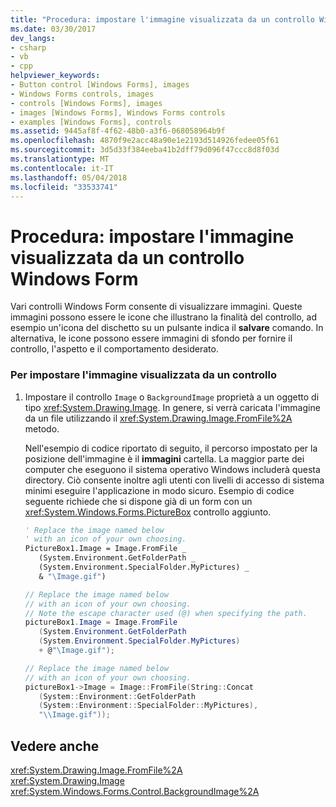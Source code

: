 ```yaml
---
title: "Procedura: impostare l'immagine visualizzata da un controllo Windows Form"
ms.date: 03/30/2017
dev_langs:
- csharp
- vb
- cpp
helpviewer_keywords:
- Button control [Windows Forms], images
- Windows Forms controls, images
- controls [Windows Forms], images
- images [Windows Forms], Windows Forms controls
- examples [Windows Forms], controls
ms.assetid: 9445af8f-4f62-48b0-a3f6-068058964b9f
ms.openlocfilehash: 4870f9e2acc48a90e1e2193d514926fedee05f61
ms.sourcegitcommit: 3d5d33f384eeba41b2dff79d096f47ccc8d8f03d
ms.translationtype: MT
ms.contentlocale: it-IT
ms.lasthandoff: 05/04/2018
ms.locfileid: "33533741"
---
```

# <a name="how-to-set-the-image-displayed-by-a-windows-forms-control"></a>Procedura: impostare l'immagine visualizzata da un controllo Windows Form
Vari controlli Windows Form consente di visualizzare immagini. Queste immagini possono essere le icone che illustrano la finalità del controllo, ad esempio un'icona del dischetto su un pulsante indica il **salvare** comando. In alternativa, le icone possono essere immagini di sfondo per fornire il controllo, l'aspetto e il comportamento desiderato.  
  
### <a name="to-set-the-image-displayed-by-a-control"></a>Per impostare l'immagine visualizzata da un controllo  
  
1.  Impostare il controllo `Image` o `BackgroundImage` proprietà a un oggetto di tipo <xref:System.Drawing.Image>. In genere, si verrà caricata l'immagine da un file utilizzando il <xref:System.Drawing.Image.FromFile%2A> metodo.  
  
     Nell'esempio di codice riportato di seguito, il percorso impostato per la posizione dell'immagine è il **immagini** cartella. La maggior parte dei computer che eseguono il sistema operativo Windows includerà questa directory. Ciò consente inoltre agli utenti con livelli di accesso di sistema minimi eseguire l'applicazione in modo sicuro. Esempio di codice seguente richiede che si dispone già di un form con un <xref:System.Windows.Forms.PictureBox> controllo aggiunto.  
  
    ```vb  
    ' Replace the image named below  
    ' with an icon of your own choosing.  
    PictureBox1.Image = Image.FromFile _  
       (System.Environment.GetFolderPath _  
       (System.Environment.SpecialFolder.MyPictures) _  
       & "\Image.gif")  
    ```  
  
    ```csharp  
    // Replace the image named below  
    // with an icon of your own choosing.  
    // Note the escape character used (@) when specifying the path.  
    pictureBox1.Image = Image.FromFile  
       (System.Environment.GetFolderPath  
       (System.Environment.SpecialFolder.MyPictures)  
       + @"\Image.gif");  
    ```  
  
    ```cpp  
    // Replace the image named below  
    // with an icon of your own choosing.  
    pictureBox1->Image = Image::FromFile(String::Concat  
       (System::Environment::GetFolderPath  
       (System::Environment::SpecialFolder::MyPictures),  
       "\\Image.gif"));  
    ```  
  
## <a name="see-also"></a>Vedere anche  
 <xref:System.Drawing.Image.FromFile%2A>  
 <xref:System.Drawing.Image>  
 <xref:System.Windows.Forms.Control.BackgroundImage%2A>
